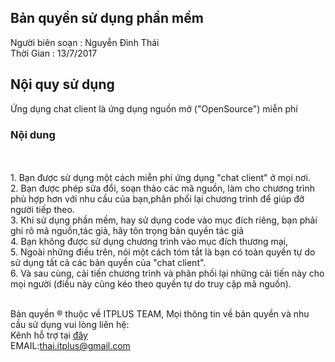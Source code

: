 <h2>Bản quyền sử dụng phần mềm</h2>
Người biên soạn : Nguyễn Đình Thái
<br>Thời Gian : 13/7/2017

<h2>Nội quy sử dụng</h2>
Ứng dụng chat client là ứng dụng nguồn mở ("OpenSource") miễn phí
<h3> Nội dung </h3>
<br>
<br>1. Bạn được sử dụng một cách miễn phí ứng dụng "chat client" ở mọi nơi.
<br>2. Bạn được phép sửa đổi, soạn thảo các mã nguồn, làm cho chương trình phù hợp hơn với nhu cầu của bạn,phân phối lại chương trình để giúp đỡ người tiếp theo.
<br>3. Khi sử dụng phần mềm, hay sử dụng code vào mục đích riêng, bạn phải ghi rõ mã nguồn,tác giả, hãy tôn trọng bản quyền tác giả
<br>4. Bạn không được sử dụng chương trình vào mục đích thương mại, 
<br>5. Ngoài những điều trên, nói một cách tóm tắt là bạn có toàn quyền tự do sử dụng tất cả các bản quyền của "chat client".
<br>6. Và sau cùng, cải tiến chương trình và phân phối lại những cải tiến này cho mọi người (điều này cũng kéo theo quyền tự do truy cập mã nguồn).

<br>Bản quyền ® thuộc về ITPLUS TEAM,  Mọi thông tin về bản quyền và nhu cầu sử dụng vui lòng liên hệ:
<br>Kênh hỗ trợ tại <a href ="https://www.facebook.com/itplussln/?fref=ts"> đây</a>
<br>EMAIL:thai.itplus@gmail.com



